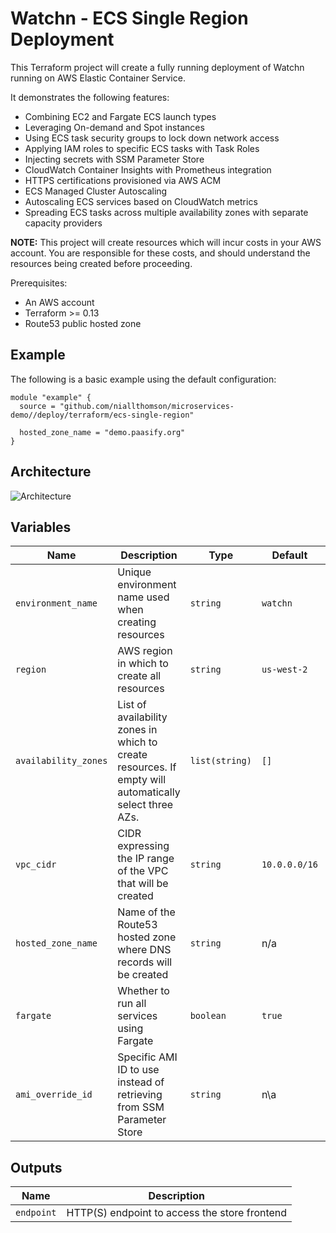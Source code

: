# Watchn - ECS Single Region Deployment

This Terraform project will create a fully running deployment of Watchn running on AWS Elastic Container Service.

It demonstrates the following features:
- Combining EC2 and Fargate ECS launch types
- Leveraging On-demand and Spot instances
- Using ECS task security groups to lock down network access
- Applying IAM roles to specific ECS tasks with Task Roles
- Injecting secrets with SSM Parameter Store
- CloudWatch Container Insights with Prometheus integration
- HTTPS certifications provisioned via AWS ACM
- ECS Managed Cluster Autoscaling
- Autoscaling ECS services based on CloudWatch metrics
- Spreading ECS tasks across multiple availability zones with separate capacity providers

**NOTE:** This project will create resources which will incur costs in your AWS account. You are responsible for these costs, and should understand the resources being created before proceeding.

Prerequisites:
- An AWS account
- Terraform >= 0.13
- Route53 public hosted zone

## Example

The following is a basic example using the default configuration:

```
module "example" {
  source = "github.com/niallthomson/microservices-demo//deploy/terraform/ecs-single-region"

  hosted_zone_name = "demo.paasify.org"
}
```

## Architecture

![Architecture](architecture.png)

## Variables

| Name | Description | Type | Default | Required |
|------|-------------|------|---------|:-----:|
| `environment_name` | Unique environment name used when creating resources | `string` | `watchn` | no |
| `region` | AWS region in which to create all resources | `string` | `us-west-2` | no |
| `availability_zones` | List of availability zones in which to create resources. If empty will automatically select three AZs. | `list(string)` | `[]` | no |
| `vpc_cidr` | CIDR expressing the IP range of the VPC that will be created | `string` | `10.0.0.0/16` | no |
| `hosted_zone_name` | Name of the Route53 hosted zone where DNS records will be created | `string` | n/a | yes |
| `fargate` | Whether to run all services using Fargate | `boolean` | `true` | no |
| `ami_override_id` | Specific AMI ID to use instead of retrieving from SSM Parameter Store | `string` | n\a | no |


## Outputs

| Name | Description |
|------|-------------|
| `endpoint` | HTTP(S) endpoint to access the store frontend |